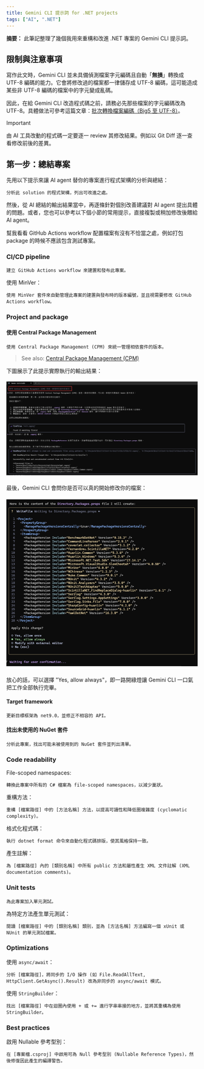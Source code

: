 ```yaml
---
title: Gemini CLI 提示詞 for .NET projects
tags: ["AI", ".NET"]
---
```


**摘要：** 此筆記整理了幾個我用來重構和改進 .NET 專案的 Gemini CLI 提示詞。

## 限制與注意事項

寫作此文時，Gemini CLI 並未具備偵測檔案字元編碼且自動「**無損**」轉換成 UTF-8 編碼的能力。它會將修改過的檔案都一律儲存成 UTF-8 編碼，這可能造成某些非 UTF-8 編碼的檔案中的字元變成亂碼。

因此，在給 Gemini CLI 改造程式碼之前，請務必先那些檔案的字元編碼改為 UTF-8。具體做法可參考這篇文章：[批次轉換檔案編碼（Big5 至 UTF-8）](https://www.huanlintalk.com/2025/06/batch-convert-file-encoding.html)。

> [!IMPORTANT]
> 由 AI 工具改動的程式碼一定要逐一 review 其修改結果。例如以 Git Diff 逐一查看修改前後的差異。

## 第一步：總結專案

先用以下提示來讓 AI agent 替你的專案進行程式架構的分析與總結：

```text
分析此 solution 的程式架構，列出可改進之處。
```

然後，從 AI 總結的輸出結果當中，再逐條針對個別改善建議對 AI agent 提出具體的問題。或者，您也可以參考以下個小節的常用提示，直接複製或稍加修改後餵給 AI agent。

幫我看看 GitHub Actions workflow 配置檔案有沒有不恰當之處，例如打包 package 的時候不應該包含測試專案。

### CI/CD pipeline

```text
建立 GitHub Actions workflow 來建置和發布此專案。
```

使用 MinVer：

```text
使用 MinVer 套件來自動管理此專案的建置與發布時的版本編號，並且視需要修改 GitHub Actions workflow。
```

### Project and package

#### 使用 Central Package Management

```text
使用 Central Package Management (CPM) 來統一管理相依套件的版本。
```

> See also: [Central Package Management (CPM)](https://learn.microsoft.com/en-us/nuget/consume-packages/central-package-management)

下圖展示了此提示實際執行的輸出結果：

![](images/gemini-cli-cpm.png)

最後，Gemini CLI 會問你是否可以真的開始修改你的檔案：

![](images/gemini-cli-cpm-2.png)

放心的話，可以選擇 "Yes, allow always"，即一路開綠燈讓 Gemini CLI 一口氣把工作全部執行完畢。

#### Target framework

```text
更新目標框架為 net9.0，並修正不相容的 API。
```

#### 找出未使用的 NuGet 套件

```text
分析此專案，找出可能未被使用到的 NuGet 套件並列出清單。
```

### Code readability

File-scoped namespaces:

```text
轉換此專案中所有的 C# 檔案為 file-scoped namespaces，以減少巢狀。
```

重構方法：

```text
重構 [檔案路徑] 中的 [方法名稱] 方法，以提高可讀性和降低圈複雜度 (cyclomatic complexity)。
```

格式化程式碼：

```text
執行 dotnet format 命令來自動化程式碼排版，使其風格保持一致。
```

產生註解：

```text
為 [檔案路徑] 內的 [類別名稱] 中所有 public 方法和屬性產生 XML 文件註解 (XML documentation comments)。
```

### Unit tests

```text
為此專案加入單元測試。
```

為特定方法產生單元測試：

```text
閱讀 [檔案路徑] 中的 [類別名稱] 類別，並為 [方法名稱] 方法編寫一個 xUnit 或 NUnit 的單元測試檔案。
```

### Optimizations

使用 `async/await`：

```text
分析 [檔案路徑]，將同步的 I/O 操作 (如 File.ReadAllText, HttpClient.GetAsync().Result) 改為非同步的 async/await 模式。
```

使用 `StringBuilder`：

```text
找出 [檔案路徑] 中在迴圈內使用 + 或 += 進行字串串接的地方，並將其重構為使用 StringBuilder。
```

### Best practices

啟用 Nullable 參考型別：

```text
在 [專案檔.csproj] 中啟用可為 Null 參考型別 (Nullable Reference Types)，然後修復因此產生的編譯警告。
```
